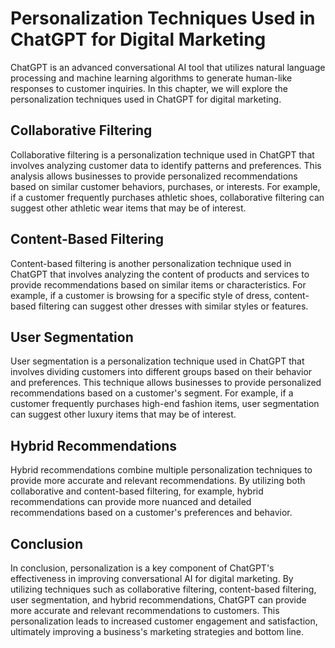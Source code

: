 Personalization Techniques Used in ChatGPT for Digital Marketing
=========================================================================================================================================

ChatGPT is an advanced conversational AI tool that utilizes natural language processing and machine learning algorithms to generate human-like responses to customer inquiries. In this chapter, we will explore the personalization techniques used in ChatGPT for digital marketing.

Collaborative Filtering
-----------------------

Collaborative filtering is a personalization technique used in ChatGPT that involves analyzing customer data to identify patterns and preferences. This analysis allows businesses to provide personalized recommendations based on similar customer behaviors, purchases, or interests. For example, if a customer frequently purchases athletic shoes, collaborative filtering can suggest other athletic wear items that may be of interest.

Content-Based Filtering
-----------------------

Content-based filtering is another personalization technique used in ChatGPT that involves analyzing the content of products and services to provide recommendations based on similar items or characteristics. For example, if a customer is browsing for a specific style of dress, content-based filtering can suggest other dresses with similar styles or features.

User Segmentation
-----------------

User segmentation is a personalization technique used in ChatGPT that involves dividing customers into different groups based on their behavior and preferences. This technique allows businesses to provide personalized recommendations based on a customer's segment. For example, if a customer frequently purchases high-end fashion items, user segmentation can suggest other luxury items that may be of interest.

Hybrid Recommendations
----------------------

Hybrid recommendations combine multiple personalization techniques to provide more accurate and relevant recommendations. By utilizing both collaborative and content-based filtering, for example, hybrid recommendations can provide more nuanced and detailed recommendations based on a customer's preferences and behavior.

Conclusion
----------

In conclusion, personalization is a key component of ChatGPT's effectiveness in improving conversational AI for digital marketing. By utilizing techniques such as collaborative filtering, content-based filtering, user segmentation, and hybrid recommendations, ChatGPT can provide more accurate and relevant recommendations to customers. This personalization leads to increased customer engagement and satisfaction, ultimately improving a business's marketing strategies and bottom line.

